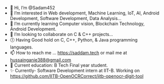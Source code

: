 - 👋 Hi, I’m @Sadam452
- 👀 I’m interested in Web development, Machine Learning, IoT, AI, Android Development, Software Development, Data Analysis...
- 🌱 I’m currently learning Computer vision, Blockchain Technology, Android Development.
- 💞️ I’m looking to collaborate on C & C++ projects...
- 🕕 Having Good hold on C, C++, Python, & Java programming languages.
- 📫 How to reach me ... https://saddam.tech or mail me at hussainganie388@gmail.com
- 🙌 Current education: B Tech Final year student.
- ✨ Currently- Software Development intern at IIT-B. Working on https://github.com/IITB-OpenOCRCorrect/iitb-openocr-digit-tool
<!---
Sadam452/Sadam452 is a ✨ special ✨ repository because its `README.md` (this file) appears on your GitHub profile.
You can click the Preview link to take a look at your changes.
--->
